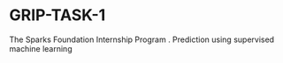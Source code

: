 # GRIP-TASK-1
The Sparks Foundation  Internship Program . Prediction using supervised machine learning
